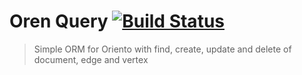 # Oren Query [![Build Status](https://travis-ci.org/bookyacom/oren-query.svg?branch=master)](https://travis-ci.org/bookyacom/oren-query)
> Simple ORM for Oriento with find, create, update and delete of document, edge and vertex
